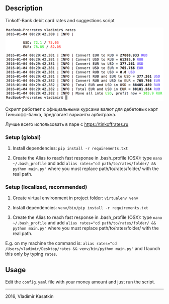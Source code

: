 ## Description

Tinkoff-Bank debit card rates and suggestions script

![Example output](assets/v2.png)

Скрипт работает с официальными курсами валют для дебетовых карт Тинькофф-банка, предлагает варианты арбитража. 

Лучше всего использовать в паре с https://tinkoffrates.ru

### Setup (global)

1) Install dependencies: `pip install -r requirements.txt`

2) Create the Alias to reach fast response in .bash_profile (OSX): type `nano ~/.bash_profile` and add `alias rates="cd path/to/rates/folder/ && python main.py"` where you must replace path/to/rates/folder/ with the real path.

### Setup (localized, recommended)

1) Create virtual environment in project folder: `virtualenv venv`

2) Install dependencies: `venv/bin/pip install -r requirements.txt`
 
3) Create the Alias to reach fast response in .bash_profile (OSX): type `nano ~/.bash_profile` and add `alias rates="cd path/to/rates/folder/ && python main.py"` where you must replace path/to/rates/folder/ with the real path.

E.g. on my machine the command is: `alias rates="cd /Users/vladimir/Desktop/rates && venv/bin/python main.py"` and I launch this only by typing `rates`.

## Usage 

Edit the `config.yaml` file with your money amount and just run the script.

------

2016, Vladimir Kasatkin
